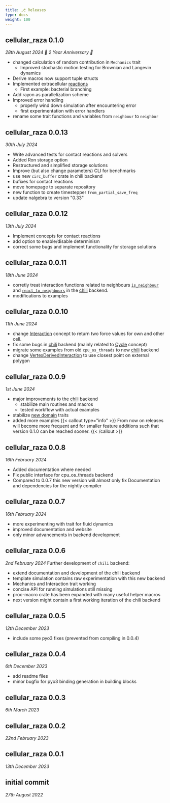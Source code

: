```yaml
---
title: ⎇ Releases
type: docs
weight: 100
---
```


## cellular_raza 0.1.0
_28th August 2024 🎉 2 Year Anniversary 🎉_
- changed calculation of random contribution in `Mechanics` trait
    - Improved stochastic motion testing for Brownian and Langevin dynamics
- Derive macros now support tuple structs
- Implemented extracellular [reactions](/internals/concepts/domain/reactions)
    - First example: bacterial branching
- Add rayon as parallelization scheme
- Improved error handling
    - properly wind down simulation after encountering error
    - first experimentation with error handlers
- rename some trait functions and variables from `neighbour` to `neighbor`

## cellular_raza 0.0.13
_30th July 2024_
- Write advanced tests for contact reactions and solvers
- Added Ron storage option
- Restructured and simplified storage solutions
- Improve (but also change parameters) CLI for benchmarks
- use new `circ_buffer` crate in chili backend
- bufixes for contact reactions
- move homepage to separate repository
- new function to create timestepper `from_partial_save_freq`
- update nalgebra to version "0.33"

## cellular_raza 0.0.12
_13th July 2024_
- Implement concepts for contact reactions
- add option to enable/disable determinism
- correct some bugs and implement functionality for storage solutions

## cellular_raza 0.0.11
_18th June 2024_
- corretly treat interaction functions related to neighbours
  [`is_neighbour`](/docs/cellular_raza_concepts/trait.Interaction.html#method.is_neighbour) and
  [`react_to_neighbours`](/docs/cellular_raza_concepts/trait.Interaction.html#method.react_to_neighbours)
  in the [chili](/internals/backends/chili) backend.
- modifications to examples

## cellular_raza 0.0.10
_11th June 2024_
- change [Interaction](/internals/concepts/cell/interaction) concept to return two force values for
  own and other cell.
- fix some bugs in [chili](/internals/backends/chili) backend (mainly related to
  [Cycle](/internals/concepts/cell/cycle) concept)
- migrate some examples from old `cpu_os_threads` to new [chili](/internals/backends/chili) backend
- change [VertexDerivedInteraction](/docs/cellular_raza_building_blocks/struct.VertexDerivedInteraction.html)
  to use closest point on external polygon

## cellular_raza 0.0.9
_1st June 2024_
- major improvements to the [chili](/internals/backends/chili) backend
    - stabilize main routines and macros
    - tested workflow with actual examples
- stabilize [new domain](/docs/cellular_raza_concepts/domain_new) traits
- added more examples
{{< callout type="info" >}}
From now on releases will become more frequent and for smaller feature additions such that version
0.1.0 can be reached sooner.
{{< /callout >}}

## cellular_raza 0.0.8
_16th February 2024_
- Added documentation where needed
- Fix public interface for cpu_os_threads backend
- Compared to 0.0.7 this new version will almost only fix Documentation and dependencies for the nightly compiler

## cellular_raza 0.0.7
_16th February 2024_
- more experimenting with trait for fluid dynamics
- improved documentation and website
- only minor advancements in backend development

## cellular_raza 0.0.6
_2nd February 2024_
Further development of `chili` backend:
- extend documentation and development of the chili backend
- template simulation contains raw experimentation with this new backend
- Mechanics and Interaction trait working
- concise API for running simulations still missing
- proc-macro crate has been expanded with many useful helper macros
- next version might contain a first working iteration of the chili backend

## cellular_raza 0.0.5
_12th December 2023_
- include some pyo3 fixes (prevented from compiling in 0.0.4)

## cellular_raza 0.0.4
_6th December 2023_
- add readme files
- minor bugfix for pyo3 binding generation in building blocks

## cellular_raza 0.0.3
_6th March 2023_

## cellular_raza 0.0.2
_22nd February 2023_

## cellular_raza 0.0.1
_13th December 2023_

## initial commit
_27th August 2022_
